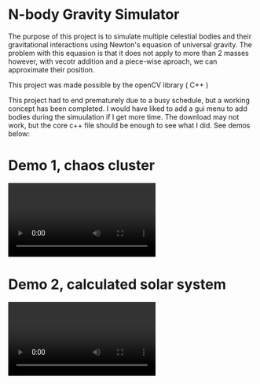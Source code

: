 # N-body Gravity Simulator

The purpose of this project is to simulate multiple celestial bodies and their gravitational interactions using Newton's equasion of universal gravity. The problem with this equasion is that it does not apply to more than 2 masses however, with vecotr addition and a piece-wise aproach, we can approximate their position.

This project was made possible by the openCV library ( C++ )

This project had to end prematurely due to a busy schedule, but a working concept has been completed. I would have liked to add a gui menu to add bodies during the simuulation if I get more time.
The download may not work, but the core c++ file should be enough to see what I did. See demos below:


# Demo 1, chaos cluster
![](grav1.mp4)

# Demo 2, calculated solar system
![](grav2.mp4)
